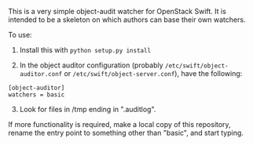 This is a very simple object-audit watcher for OpenStack Swift. It is intended to be a skeleton on which authors can base their own watchers.

To use:

1. Install this with `python setup.py install`

2. In the object auditor configuration (probably `/etc/swift/object-auditor.conf` or `/etc/swift/object-server.conf`), have the following:

```
[object-auditor]
watchers = basic

```

3. Look for files in /tmp ending in ".auditlog".


If more functionality is required, make a local copy of this repository, rename the entry point to something other than "basic", and start typing.